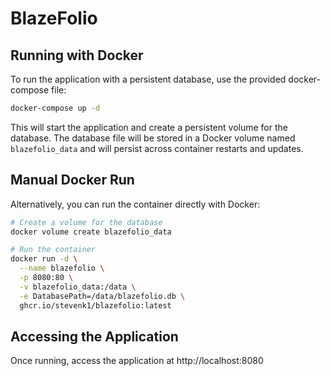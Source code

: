 # BlazeFolio

## Running with Docker

To run the application with a persistent database, use the provided docker-compose file:

```bash
docker-compose up -d
```

This will start the application and create a persistent volume for the database. The database file will be stored in a Docker volume named `blazefolio_data` and will persist across container restarts and updates.

## Manual Docker Run

Alternatively, you can run the container directly with Docker:

```bash
# Create a volume for the database
docker volume create blazefolio_data

# Run the container
docker run -d \
  --name blazefolio \
  -p 8080:80 \
  -v blazefolio_data:/data \
  -e DatabasePath=/data/blazefolio.db \
  ghcr.io/stevenk1/blazefolio:latest
```

## Accessing the Application

Once running, access the application at http://localhost:8080

